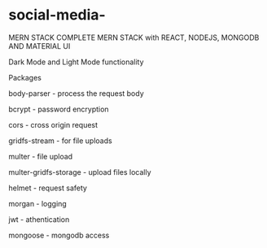 # social-media-
MERN STACK
COMPLETE MERN STACK with REACT, NODEJS, MONGODB AND MATERIAL UI

Dark Mode and Light Mode functionality


Packages

body-parser - process the request body

bcrypt - password encryption

cors - cross origin request

gridfs-stream - for file uploads

multer - file upload

multer-gridfs-storage - upload files locally

helmet - request safety

morgan - logging

jwt - athentication

mongoose - mongodb access

